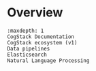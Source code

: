 # Overview

```{toctree}
:maxdepth: 1
CogStack Documentation
CogStack ecosystem (v1)
Data pipelines
Elasticsearch
Natural Language Processing
```